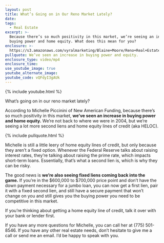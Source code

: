 ```yaml
---
layout: post
title: What’s Going on in Our Reno Market Lately?
date:
tags:
  - Real Estate
excerpt: >-
  Because there’s so much positivity in this market, we’re seeing an increase in
  buying power and home equity. What does this mean for you?
enclosure: >-
  https://s3.amazonaws.com/vyralmarketing/Blaine+Moore/Reno+Real+Estate-+Whats+Going+on+in+Our+Reno+Market+Lately%253F.mp4
pullquote: We’ve seen an increase in buying power and equity.
enclosure_type: video/mp4
enclosure_time:
use_youtube_image: true
youtube_alternate_image:
youtube_code: vQFdyI3gAUk
---
```


{% include youtube.html %}

What’s going on in our reno market lately?

According to Michelle Piccinini of New American Funding, because there’s so much positivity in this market, **we’ve seen an increase in buying power and home equity.** We’re not back to where we were in 2004, but we’re seeing a lot more second liens and home equity lines of credit (aka HELOC).

{% include pullquote.html %}

Michelle is still a little leery of home equity lines of credit, but only because they aren’t a fixed option. Whenever the Federal Reserve talks about raising interest rates, they’re talking about raising the prime rate, which impacts short-term loans. Essentially, that’s what a second lien is, which is why they can be risky.

The good news is **we’re also seeing fixed liens coming back into the game.** If you’re in the $600,000 to $700,000 price point and don’t have the down payment necessary for a jumbo loan, you can now get a first lien, pair it with a fixed second lien, and still have a secure payment that won’t change on you and still gives you the buying power you need to be competitive in this market.

If you’re thinking about getting a home equity line of credit, talk it over with your bank or lender first.

If you have any more questions for Michelle, you can call her at (775) 501-8546. If you have any other real estate needs, don’t hesitate to give me a call or send me an email. I’d be happy to speak with you.